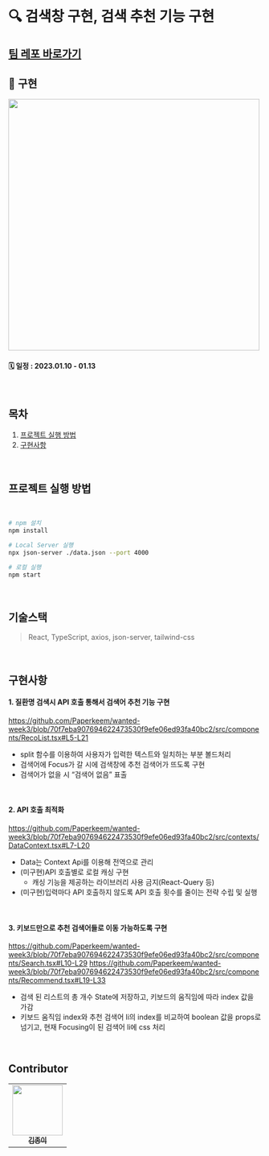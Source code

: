 # 🔍 검색창 구현, 검색 추천 기능 구현

## [팀 레포 바로가기](https://github.com/wanted-onboarding8-6/pre-onboarding-8th-3week-6)

## 📌 구현
<img width="500px" src="https://user-images.githubusercontent.com/107424974/214624515-5d786d20-e106-4726-a9a5-b17d12f403f5.gif"/>

#### 🗓 일정 : 2023.01.10 - 01.13

</br>

## 목차

1. [프로젝트 실행 방법](#프로젝트-실행-방법)
2. [구현사항](#구현사항)

</br>

## 프로젝트 실행 방법

<br>

```bash
# npm 설치
npm install
```

```bash
# Local Server 실행
npx json-server ./data.json --port 4000
```

```bash
# 로컬 실행
npm start
```

<br>

## 기술스택

> React, TypeScript, axios, json-server, tailwind-css

<br>

## 구현사항

#### 1. 질환명 검색시 API 호출 통해서 검색어 추천 기능 구현

https://github.com/Paperkeem/wanted-week3/blob/70f7eba907694622473530f9efe06ed93fa40bc2/src/components/RecoList.tsx#L5-L21

 - split 함수를 이용하여 사용자가 입력한 텍스트와 일치하는 부분 볼드처리
 - 검색어에 Focus가 갈 시에 검색창에 추천 검색어가 뜨도록 구현
 - 검색어가 없을 시 “검색어 없음” 표출

</br>

#### 2. API 호출 최적화

https://github.com/Paperkeem/wanted-week3/blob/70f7eba907694622473530f9efe06ed93fa40bc2/src/contexts/DataContext.tsx#L7-L20

 - Data는 Context Api를 이용해 전역으로 관리
 - (미구현)API 호출별로 로컬 캐싱 구현
    - 캐싱 기능을 제공하는 라이브러리 사용 금지(React-Query 등)
 - (미구현)입력마다 API 호출하지 않도록 API 호출 횟수를 줄이는 전략 수립 및 실행

</br>

#### 3. 키보드만으로 추천 검색어들로 이동 가능하도록 구현

https://github.com/Paperkeem/wanted-week3/blob/70f7eba907694622473530f9efe06ed93fa40bc2/src/components/Search.tsx#L10-L29
https://github.com/Paperkeem/wanted-week3/blob/70f7eba907694622473530f9efe06ed93fa40bc2/src/components/Recommend.tsx#L19-L33

   - 검색 된 리스트의 총 개수 State에 저장하고, 키보드의 움직임에 따라 index 값을 가감
   - 키보드 움직임 index와 추천 검색어 li의 index를 비교하여 boolean 값을 props로 넘기고, 현재 Focusing이 된 검색어 li에 css 처리
   
</br>

## Contributor

<table>
  <tbody>
    <tr>
      <td align="center"><a href="https://github.com/Paperkeem"><img src="https://user-images.githubusercontent.com/107424974/212338824-fc8fd767-7ed3-4600-9596-7665f823be03.jpeg" width="100px;" alt=""/><br /><sub><b>김종이</b></sub></a><br /></td>
    </tr>
  </tbody>
</table>

</br>
